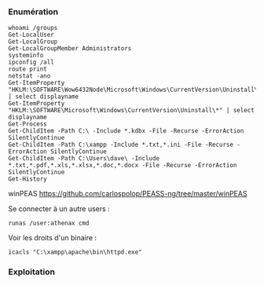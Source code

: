### Enumération

```
whoami /groups
Get-LocalUser
Get-LocalGroup
Get-LocalGroupMember Administrators
systeminfo
ipconfig /all
route print
netstat -ano
Get-ItemProperty "HKLM:\SOFTWARE\Wow6432Node\Microsoft\Windows\CurrentVersion\Uninstall\*" | select displayname
Get-ItemProperty "HKLM:\SOFTWARE\Microsoft\Windows\CurrentVersion\Uninstall\*" | select displayname
Get-Process
Get-ChildItem -Path C:\ -Include *.kdbx -File -Recurse -ErrorAction SilentlyContinue
Get-ChildItem -Path C:\xampp -Include *.txt,*.ini -File -Recurse -ErrorAction SilentlyContinue
Get-ChildItem -Path C:\Users\dave\ -Include *.txt,*.pdf,*.xls,*.xlsx,*.doc,*.docx -File -Recurse -ErrorAction SilentlyContinue
Get-History
```

winPEAS https://github.com/carlospolop/PEASS-ng/tree/master/winPEAS

Se connecter à un autre users :
```
runas /user:athenax cmd
```

Voir les droits d'un binaire :
```
icacls "C:\xampp\apache\bin\httpd.exe"
```
### Exploitation

